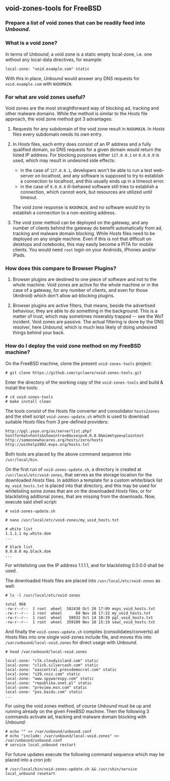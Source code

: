## void-zones-tools for FreeBSD
### Prepare a list of void zones that can be readily feed into *Unbound*.

### What is a void zone?

In terms of *Unbound*, a void zone is a static empty local-zone, i.e. one without any local-data directives, for example:
    
    local-zone: "void.example.com" static
    
With this in place, *Unbound* would answer any DNS requests for `void.example.com` with `NXDOMAIN`.


### For what are void zones useful?

Void zones are the most straightforward way of blocking ad, tracking and other malware domains.
While the method is similar to the *Hosts* file approach, the void zone method got 3 advantages:

1. Requests for any subdomain of the void zone result in `NXDOMAIN`.
   In *Hosts* files every subdomain needs its own entry.

2. In *Hosts* files, each entry does consist of an IP address and a fully qualified domain,
   so DNS requests for a given domain would return the listed IP address. For blocking
   purposes either `127.0.0.1` or `0.0.0.0` is used, which may result in undesired side effects:
   
   - in the case of `127.0.0.1`, developers won't be able to run a test web-server on localhost,
     and any software is supposed to try to establish a connection to localhost, and this 
     usually ends up in a timeout error. 
   - in the case of `0.0.0.0` ill-behaved software still tries to establish a connection, which
      cannot work, but resources are utilized until timeout.
   
   The void zone response is `NXDOMAIN`, and no software would try to establish a connection
   to a non-existing address.

3. The void zone method can be deployed on the gateway, and any number of clients behind the
   gateway do benefit automatically from ad, tracking and malware domain blocking. While *Hosts*
   files need to be deployed on any single machine. Even if this is not that difficult on
   desktops and notebooks, this may easily become a PITA for mobile clients. You would need
   `root` login on your Androids, iPhones and/or iPads.


### How does this compare to Browser Plugins?

1. Browser plugins are destined to one piece of software and not to the whole machine.
   Void zones are active for the whole machine or in the case of a gateway, for any
   number of clients, and even for those (Android) which don't allow ad-blocking plugins.

2. Browser plugins are active filters, that means, beside the advertised behaviour, they
   are able to do something in the background. This is a matter of trust, which may
   sometimes miserably trapped -- see the WoT incident. Void zones are passive. The actual
   filtering is done by the DNS resolver, here *Unbound*, which is much less likely of doing
   undesired things behind your back.


### How do I deploy the void zone method on my FreeBSD machine?

On the FreeBSD machine, clone the present `void-zones-tools` project:

    # git clone https://github.com/cyclaero/void-zones-tools.git
    
Enter the directory of the working copy of the `void-zones-tools` and build & install the tools:

    # cd void-zones-tools
    # make install clean
    
The tools consist of the *Hosts* file converter and consolidator `hosts2zones` and the shell script
`void-zones-update.sh` which is used to download suitable *Hosts* files from 3 pre-defined providers:

    http://pgl.yoyo.org/as/serverlist.php?hostformat=hosts&showintro=0&useip=0.0.0.0&mimetype=plaintext
    http://someonewhocares.org/hosts/zero/hosts
    http://winhelp2002.mvps.org/hosts.txt

Both tools are placed by the above command sequence into `/usr/local/bin`.

On the first run of `void-zones-update.sh`, a directory is created at `/usr/local/etc/void-zones`,
that serves as the storage location for the downloaded *Hosts* files. In addition a template for a
custom white/black list `my_void_hosts.txt` is placed into that directory, and this may be used for
whitelisting some zones that are on the downloaded *Hosts* files, or for blacklisting addtional zones,
that are missing from the downloads. Now, execute said shell script:

    # void-zones-update.sh

    # nano /usr/local/etc/void-zones/my_void_hosts.txt
    
    # white list
    1.1.1.1 my.white.dom
    ...

    # black list
    0.0.0.0 my.black.dom
    ...

For whitelisting use the IP address 1.1.1.1, and for blacklisting 0.0.0.0 shall be used.

The downloaded *Hosts* files are  placed into `/usr/local/etc/void-zones` as well:

    # ls -l /usr/local/etc/void-zones

    total 960
    -rw-r--r--  1 root  wheel  502430 Oct 20 17:09 mvps_void_hosts.txt
    -rw-r--r--  1 root  wheel      69 Nov 10 17:32 my_void_hosts.txt
    -rw-r--r--  1 root  wheel   58032 Oct 14 10:39 pgl_void_hosts.txt
    -rw-r--r--  1 root  wheel  359109 Nov 10 15:19 sowc_void_hosts.txt

And finally the `void-zones-update.sh` compiles (consolidates/converts) all *Hosts* files
into one single void-zones include file, and moves this into `/var/unbound/local-void.zones`
for direct usage with *Unbound*.

    # head /var/unbound/local-void.zones
    
    local-zone: "clk.cloudyisland.com" static
    local-zone: "click.silvercash.com" static
    local-zone: "oascentral.pressdemocrat.com" static
    local-zone: "s29.cnzz.com" static
    local-zone: "www.spywarespy.com" static
    local-zone: "republika.onet.pl" static
    local-zone: "preview.msn.com" static
    local-zone: "pos.baidu.com" static
    ...

For using the void zones method, of course *Unbound* must be up and running already on the given FreeBSD machine.
Then the following 3 commands activate ad, tracking and malware domain blocking with *Unbound*:

    # echo "" >> /var/unbound/unbound.conf
    # echo "include: /var/unbound/local-void.zones" >> /var/unbound/unbound.conf
    # service local_unbound restart

For future updates execute the following command sequence which may be placed into a cron job:

    # /usr/local/bin/void-zones-update.sh && /usr/sbin/service local_unbound resetart
